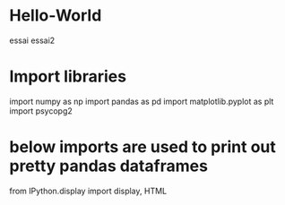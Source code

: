 # Hello-World
essai
essai2
# Import libraries
import numpy as np
import pandas as pd
import matplotlib.pyplot as plt
import psycopg2

# below imports are used to print out pretty pandas dataframes
from IPython.display import display, HTML
